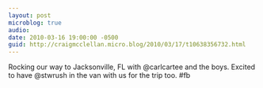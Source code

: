 ```yaml
---
layout: post
microblog: true
audio: 
date: 2010-03-16 19:00:00 -0500
guid: http://craigmcclellan.micro.blog/2010/03/17/t10638356732.html
---
```

Rocking our way to Jacksonville, FL with @carlcartee and the boys. Excited to have @stwrush in the van with us for the trip too.  #fb
